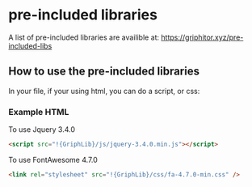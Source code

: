 # pre-included libraries

A list of pre-included libraries are availible at: https://griphitor.xyz/pre-included-libs

## How to use the pre-included libraries

In your file, if your using html, you can do a script, or css:

### Example HTML

To use Jquery 3.4.0
```html
<script src="!{GriphLib}/js/jquery-3.4.0.min.js"></script>
```

To use FontAwesome 4.7.0
```html
<link rel="stylesheet" src="!{GriphLib}/css/fa-4.7.0-min.css" />
```
